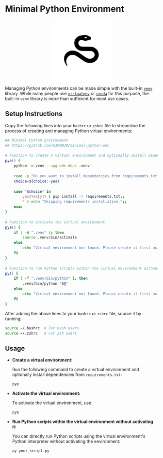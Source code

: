 # Minimal Python Environment

<div style="text-align: center;">
  <img src="https://raw.githubusercontent.com/S1M0N38/minimal-python-env/main/snake.svg" alt="Snake Logo" style="width: 200px;"/>
</div>

Managing Python environments can be made simple with the built-in [`venv`](https://docs.python.org/3/library/venv.html) library. While many people use [`virtualenv`](https://virtualenv.pypa.io/en/latest/index.html) or [`conda`](https://docs.conda.io/projects/conda/en/latest/commands/index.html) for this purpose, the built-in `venv` library is more than sufficient for most use cases.

## Setup Instructions

Copy the following lines into your `bashrc` or `zshrc` file to streamline the process of creating and managing Python virtual environments:

```bash
## Minimal Python Environment 
## https://github.com/S1M0N38/minimal-python-env

# Function to create a virtual environment and optionally install dependencies
pye() {
    python -m venv --upgrade-deps .venv

    read -p "Do you want to install dependencies from requirements.txt? (yes/no) [yes]: " choice
    choice=${choice:-yes}

    case "$choice" in 
        yes|Yes|y|Y ) pip install -r requirements.txt;;
        * ) echo "Skipping requirements installation.";;
    esac
}

# Function to activate the virtual environment
pya() {
    if [ -d ".venv" ]; then
        source .venv/bin/activate
    else
        echo "Virtual environment not found. Please create it first using 'pye'."
    fi
}

# Function to run Python scripts within the virtual environment without activating it
py() {
    if [ -f ".venv/bin/python" ]; then
        .venv/bin/python "$@"
    else
        echo "Virtual environment not found. Please create it first using 'pye'."
    fi
}
```

After adding the above lines to your `bashrc` or `zshrc` file, source it by running:

```bash
source ~/.bashrc  # For bash users
source ~/.zshrc   # For zsh users
```

## Usage

- **Create a virtual environment:**

  Run the following command to create a virtual environment and optionally install dependencies from `requirements.txt`:

  ```bash
  pye
  ```

- **Activate the virtual environment:**

  To activate the virtual environment, use:

  ```bash
  pya
  ```

- **Run Python scripts within the virtual environment without activating it:**

  You can directly run Python scripts using the virtual environment's Python interpreter without activating the environment:

  ```bash
  py your_script.py
  ```
